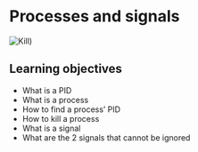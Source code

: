 # Processes and signals

![Kill](https://www.computerhope.com/cdn/linux/kill.gif))


## Learning objectives
* What is a PID
* What is a process
* How to find a process’ PID
* How to kill a process
* What is a signal
* What are the 2 signals that cannot be ignored